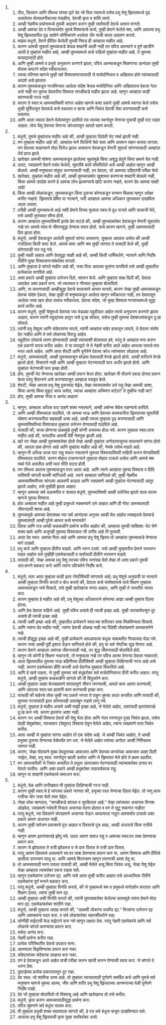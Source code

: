 <ol>
  <li>
    <ol>
      <li>पौल, सिल्वान आणि तीमथ्य यांच्या द्वारे देव जो पिता त्यामध्ये तसेच प्रभु येशू ख्रिस्तामध्ये दृढ असलेल्या थेस्सलनीकाच्या मंडळीस, देवाची कृपा व शांति लाभो.</li>
      <li>आम्ही नेहमीच प्रार्थनामध्ये तुमची आठवण करुन तुम्ही सर्वांसाठी देवाचे आभार मानतो.</li>
      <li>आम्ही आमचा देव व पित्यासमोर तुमचे विश्वासाचे कार्य, तुम्ही प्रेमाने केलेले श्रम, आणि आपल्या प्रभु येशू ख्रिस्तावरील दृढ आशेने सोशिकपणे धरलेला धीर याची सतत आठवण करतो.</li>
      <li>माझ्या बंधूनो, देवाने प्रीतित केलेली तुमची निवड ही आम्हाला माहीत आहे.</li>
      <li>कारण आमची सुवार्ता तुमच्याकडे केवळ शब्दांनी आली नाही तर पवित्र आत्म्याने व पूर्ण खात्रीने आली हे तुम्हांला माहीत आहे, आम्ही तुमच्यामध्ये कसे राहिलो तुम्हांला माहीत आहे. ते तुमच्या फायद्यासाठी होते.</li>
      <li>आणि तुम्ही आमचे व प्रभूचे अनुकरण करणारे झाला, पवित्र आत्म्याकडून मिळणाऱ्या आनंदात तुम्ही मोठ्या कष्टाने संदेश स्वीकारलात.</li>
      <li>त्याचा परिणाम म्हणजे तुम्ही सर्व विश्वासणाऱ्यासाठी जे मासेदोनियात व अखियात होते त्यांच्यासाठी आदर्श असे झालात</li>
      <li>कारण तुमच्याकडून गाजविण्यात आलेला संदेश केवळ मासेदिनिया आणि अखियातच ऐकला गेला असे नाही तर तुमचा देवावरील विश्वास सगळीकडे माहीत झाला आहे. म्हणून आम्हांला काही सांगण्याची गरज नाही.</li>
      <li>कारण ते स्वत:च आमच्याविषयी सांगत आहेत म्हणजे कशा प्रकारे तुम्ही आमचे स्वागत केले तसेच तुम्ही मूर्तिपासून देवाकडे कसे वळलात व खऱ्या आणि जिवंत देवाची सेवा करण्यासाठी कसे वळलात.</li>
      <li>आणि आता ज्याला देवाने मेलेल्यांतून उठविले त्या त्याच्या स्वर्गातून येणाऱ्या पुत्राची तुम्ही वाट पाहत आहात. तोच येशू देवाच्या येणाऱ्या क्रोधापासून आपले रक्षण करतो.</li>
    </ol>
  </li>
  <li>
    <ol>
      <li>बंधूंनो, तुमचे तुम्हांलाच माहीत आहे की, आम्ही तुम्हाला दिलेली भेट व्यर्थ झाली नाही.</li>
      <li>पण तुम्हाला माहीत आहे की, आम्हांला मागे फिलिप्पै येथे त्रास आणि अपमान सहन करावा लागला. पण देवाच्या साहाय्याने मोठा विरोध झाला असताना देवाकडून येणारी सुवार्ता सांगण्यासाठी आम्हांला धैर्य प्राप्त झाले.</li>
      <li>खरोखर आमची घोषणा आमच्याकडून झालेल्या चुकांमुळे किंवा अशुद्ध हेतूने किंवा भ्रमाने येत नाही.</li>
      <li>उलट, ज्याप्रमाणे देवाने पसंत केलेले, सुवार्तेचे कार्य सोपविलेले असे आम्ही आहोत म्हणून आम्ही बोलतो. आम्ही मनुष्याला संतुष्ट करण्यासाठी नाही, तर देवाला, जो आमच्या उद्दिष्टांची परीक्षा घेतो</li>
      <li>खरोखर, तुम्हांला माहीत आहे की, आम्ही तुमच्यासमोर खुशामत करणाऱ्या शब्दांनी बोललो नाही, किंवा आमचे उपदेश करणे हे आमचा लोभ झाकण्याचे खोटे कारण नव्हते, कारण देव आमचा साक्षी आहे!</li>
      <li>किंवा आम्ही लोकांकडून, तुमच्याकडून किंवा दुसऱ्या कोणाकडून सन्मान मिळावा म्हणून अपेक्षा करीत नव्हतो. ख्रिस्ताचे प्रेषित या नात्याने, जरी आम्हांला आमचा अधिकार तुमच्यावर दाखविता आला असता.</li>
      <li>तरीही आम्ही तुमच्यामध्ये आई जशी प्रेमाने तिच्या मुलाला स्वत:चे दूध पाजते आणि काळजी घेते, तसे आम्ही तुमच्यात सौम्य होतो.</li>
      <li>कारण आम्हाला तुमच्याविषयी इतके प्रेम वाटले की, आम्ही तुमच्याबरोबर देवाकडून येणारी सुवार्ताच नव्हे तर आमचे स्वत:चे जीवनसुद्धा देण्यास तयार होतो. याचे कारण म्हणजे, तुम्ही आमच्यासाठी प्रिय झाला होता.</li>
      <li>बंधूंनो, आम्ही देवाकडून आलेली सुवार्ता सांगत असताना, तुम्हाला आठवत असेल की आम्ही रात्रंदिवस किती कष्ट केले. आमचे कष्ट आणि श्रम तुम्ही जाणता ते यासाठी केले की, तुम्ही कोणावरही भार पडू नये.</li>
      <li>तुम्ही साक्षी आहात आणि देवसुद्धा साक्षी आहे की, आम्ही किती धार्मिकतेने, न्यायाने आणि निर्दोष रीतीने तुम्हा विश्वासणाऱ्यांंबरोबर वागलो.</li>
      <li>आणि तुम्हाला हे चांगले माहीत आहे की, जसा पिता आपल्या मुलांना वागवितो तसे आम्ही तुम्हातील प्रत्येकाला वागविले आहे.</li>
      <li>अशा प्रकारे आम्ही तुम्हांला उत्तेजन दिले, सांत्वन केले. आणि तुम्हांला साक्ष दिली की, देवाला आवडेल अशा प्रकारे वागा. जो त्याच्यात व गौरवात तुम्हाला बोलावितो.</li>
      <li>आणि, या कारणासाठी आम्हीसुद्धा देवाचे सातत्याने आभार मानतो, कारण जेव्हा तुम्ही आमच्याकडून देवाचा संदेश ऐकला, तेव्हा तुम्ही तो मनुष्याकडून आलेला म्हणून स्वीकारला नाही, तर देवापासून आलेला जसा खरा होता तसाच स्वीकारला. देवाचा संदेश, जो तुम्हा विश्वास णाऱ्यांच्यामध्ये सुद्धा कार्य करीत आहे.</li>
      <li>कारण बंधूनो, तुम्ही येशूमध्ये देवाच्या ज्या मंडळ्या यहूदीयात आहेत त्याचे अनुकरण करणारे झाला आहात, कारण त्यांनी यहूद्यांच्या हातून जसे दु:ख सोसल, तसेच तुम्ही तुमच्या देशबांधवांकडून दु:ख सोसले.</li>
      <li>त्यांनी प्रभु येशूला आणि संदेष्ट्यांना मारले, त्यांनी आम्हांला बाहेर हाकलून लावले, ते देवाला संतोष देत नाहीत आणि ते सर्व लोकांच्या विरुद्ध आहेत.</li>
      <li>यहूदीतर लोकांचे तारण होण्यासाठी आम्ही त्यांच्याशी बोलायला हवे, परंतु ते आम्हांला मना करुन एक प्रकगरे पापच करीत आहेत. ते या पापाद्वारे जे ते नेहमी करीत आले आहेत आपल्या पापाचे माप भरत आले आहेत. आणि आता शेवटी आणि पूर्णतेने देवाचा क्रोध त्यांच्यावर ओढवला आहे.</li>
      <li>बंधूंनो, आमच्यासाठी, आम्ही तुमच्यापासून थोड्या वेळासाठी वेगळे झालो होतो. आम्ही शरीराने वेगळे झालो होतो, विचाराने नाही आणि आम्ही तुम्हाला भेटण्यासाठी फार अधीर झालो होतो. आणि तुम्हांला भेटण्याची फार इच्छा होती.</li>
      <li>होय, तुमची भेट घेण्याचा खरोखर आम्ही प्रयत्न केला होता. खरोखर मी पौलाने एकदा दोनदा प्रयत्न केला परंतु सैतानाने असे करण्यापासून आम्हाला परावृत केले.</li>
      <li>शेवटी, जेव्हा आपला प्रभु येशू दुसऱ्यांदा येईल, तेव्हा त्याच्यासमोर उभे राहू तेव्हा आमची आशा, किंवा आनंद किंवा मुकुट काय असेल, ज्याचा आम्हांला अभिमान वाटेल? ते तुम्हीच नाही का?</li>
      <li>होय, तुम्ही आमचा गौरव व आनंद आहात!</li>
    </ol>
  </li>
  <li>
    <ol>
      <li>म्हणून, आम्हाला अधिक वाट पाहणे शक्य नसल्याने, आम्ही अथेन्स येथेच राहण्याचे ठरविले.</li>
      <li>आणि आम्ही तीमथ्याला पाठविले, जो आमचा भाऊ आणि देवाच्या कामाकरीता ख्रिस्ताच्या सुवार्तेची घोषणा करण्याकरीता सहकाही असा आहे, आम्ही त्याला तुम्हाला दृढ करण्यासाठी आणि तुमच्याविषयीच्या विश्वासात तुम्हाला उत्तेजन देण्यासाठी पाठविले आहे.</li>
      <li>यासाठी की, सध्या होणाऱ्या छळामुळे तुम्ही कोणी अस्वस्थ होऊ नये. कारण तुम्हाला स्वत:लाच माहीत आहे की, यासाठीच आमची दैवी नेमणूक झाली आहे.</li>
      <li>खरे तर जेव्हा आम्ही तुमच्याबरोबर होतो तेव्हा आम्ही तुम्हांला अगोदरपासूनच सातत्याने सांगत होतो की, आपला छळ होणार आहे आणि तुम्हांला माहीत आहे की, नेमके तसेच घडले आहे.</li>
      <li>म्हणून मी अधिक काळ वाट पाहू शकत नसल्याने तुमच्या विश्वासाविषयी माहिती करुन घेण्याविषयी तीमथ्याला पाठविले. कारण मोहात टाकणाऱ्याने तुम्हाला मोहात टाकले असेल आणि आमचे श्रम व्यर्थ गेले असतील अशी मला भीति वाटत होती.</li>
      <li>पण तीमथ्य आताच तुमच्याकडून परत आला आहे. आणि त्याने आम्हांला तुमचा विश्वास व प्रिति याविषयी चांगली बातमी सांगितली आहे. त्याने आम्हाला सांगितले की, तुम्ही नेहमीच आमच्याविषयीच्या चांगल्या आठवणी काढता आणि ज्याप्रमाणे आम्ही तुम्हांला भेटण्यासाठी आतुर झालो आहोत, तसे तुम्हीही झाला आहात.</li>
      <li>म्हणून आमच्या सर्व अडचणीत व त्रासात बंधूंनो, तुमच्याविषयी आम्ही उत्तेजित झालो याला कारम म्हणजे तुमचा विश्वास.</li>
      <li>होय आम्हाला माहीत आहे तुम्ही प्रभूमध्ये भक्कमपणे उभे आहात आणि ही गोष्ट आमच्यासाठी जीवनदायी श्वास आहे.</li>
      <li>तुमच्यामुळे आमच्या देवासमक्ष ज्या सर्व आनंदाचा अनुभव आम्ही घेत आहोत त्याबद्दलचे देवाकडे तुमच्यासाठी आम्ही पुरेसे आभार कसे मानायचे?</li>
      <li>दिवस आणि रात्र आम्ही कळकळीने प्रार्थना करीत आहोत की, आम्हाला तुमची व्यक्तिश: भेट घेणे शक्य व्हावे आणि अजुनही तुमच्या विश्वासात जी उणीव आहे ती पुरवावी.</li>
      <li>आता देव स्वत: आमचा पिता आहे आणि आमचा प्रभु येशू ख्रिस्त तो आम्हांला तुमच्याकडे येण्याचा मार्ग दाखवो.</li>
      <li>प्रभु करो आणि तुम्हाला प्रीतीत वाढवो. आणि भरुन टाको. जसे आम्ही तुम्हावरील प्रेमाने भरभरुन वाहत आहोत तसे तुम्हीही एकमेकासाठी व सर्वांसाठी प्रीतीने भरभरुन वाहावे.</li>
      <li>यासाठी की, जेव्हा आमचा प्रभु येशू त्याच्या पवित्र जनांसह येतो तेव्हा तो अशा प्रकारे तुमची अंत:करणे बळकट करो आणि त्यांना पवित्रतेने निर्दोष करो.</li>
    </ol>
  </li>
  <li>
    <ol>
      <li>बंधूंनो, मला आता तुम्हाला काही इतर गोष्टीविषयी सांगायचे आहे; प्रभु येशूचे अनुयायी या नात्याने आम्ही तुम्हाला विनंति करतो व बोध करतो की, देवाला कसे संतोषवायचे याचे शिक्षण तुम्हांला आमच्याकडून जसे मिळाले, तसे तुम्ही खरोखरच जगत आहात, आणि तुम्ही ते जास्तीत जास्त करा.</li>
      <li>कारण तुम्हांला हे माहीत आहे की, प्रभु येशूच्या अधिकाराने कोणत्या आज्ञा आम्ही तुम्हांस दिल्या होत्या.</li>
      <li>आणि हेच देवाला पाहिजे आहे. तुम्ही पवित्र असावे ही त्याची इच्छा आहे. तुम्ही जारकर्मपासून दूर असावे ही त्याची इच्छा आहे.</li>
      <li>त्याची अशी इच्छा आहे की, तुम्हातील प्रत्येकाने स्वत:च्या शरीरावर ताबा मिळविण्यास शिकावे.</li>
      <li>आणि ज्यांना देव माहीत नाही, ज्यांना देवाची ओळख नाही त्या विदेशी लोकांप्रमाणे कामवासनेने नव्हे.</li>
      <li>त्याची हीसुद्धा इच्छा आहे की, तुम्ही प्रत्येकाने आपआपल्या बंधूचा याबाबतीत गैरफायदा घेऊ नये. कारण जसा आम्ही पूर्वी इशारा देऊन सांगितले होते की, प्रभु या सर्व गोष्टींचा सूड घेणारा आहे.</li>
      <li>कारण देवाने आम्हाला अमंगळ जीवनासाठी नव्हे, तर शुद्ध जीवनासाठी बोलाविले होते.</li>
      <li>म्हणून जो कोणी हे शिक्षण नाकारतो, तो मनुष्याला नव्हे तर पवित्र आत्मा देणाऱ्या देवाला नाकारतो.</li>
      <li>आता ख्रिस्तातील तुमच्या भाऊ बहिणीच्या प्रीतीविषयी आम्ही तुम्हाला लिहिण्याची गरज आहे असे नाही. कारण एकमेकावर प्रीति करावी असे देवानेच तुम्हांला शिकविले आहे.</li>
      <li>आणि हे खसे पाहता, जे तुम्ही तुमच्या सर्व बंधूंबरोबर सर्व मासेदोनियाभर प्रीती करीत आहात. परंतु बंधूंनो, आम्ही तुम्हांस कळकळीने सांगतो  की ती विपुलतेने करा.</li>
      <li>आम्ही तुम्हांला आज्ञा केल्याप्रमाणे शांततापूर्ण जीवन जगण्याची, आपले काम आपण करण्याची, आणि आपल्या स्वत:च्या हातांनी काम करण्याची इच्छा करा.</li>
      <li>यासाठी की बाहेरचे लोक तुम्ही ज्या प्रकारे जगता ते पाहून तुमचा आदर करतील आणि यासाठी की, तुमच्या गरजांसाठी इतर कोणावरही अवलंबून राहावे लागू नये.</li>
      <li>बंधूंनो, तुम्हाला हे माहीत असावे अशी माझी इच्छा आहे, जे मेलेले आहेत, अशांसाठी इतरांसारखे दु:ख करु नये. कारण इतरांना आशा नाही.</li>
      <li>कारण जर आम्ही विश्वास ठेवतो की येशू मेला होता आणि नंतर मरणातून पुन्हा जिवंत झाला, तसेच देवही येशूबरोबर, त्याच्यावर (येशूवर) विश्वास ठेवून मेलेले आहेत, त्यांना त्याप्रमाणे परत जिवंत करील.</li>
      <li>आता आम्ही जे तुम्हांला सांगत आहोत तो एक संदेश आहे. जे आम्ही जिवंत आहोत, ते आम्ही प्रभूच्या दुसऱ्या येण्याच्या वेळेपर्यंत तग धरु. जे मेलेले आहेत त्यांच्या अगोदर आम्ही निश्चितच जाणार नाही.</li>
      <li>कारण, जेव्हा मोठ्याने मुख्य देवदूताच्या आवाजात आणि देवाच्या कर्ण्याच्या आवाजात आज्ञा दिली जाईल, तेव्हा, प्रभु स्वत: स्वर्गातून खाली उतरेल आणि जे ख्रिस्तात मेले होते ते प्रथम उठतील.</li>
      <li>मग आपल्यापैकी जे जिवंत असतील ते प्रभूला अंतराळात भेटण्यासाठी त्यांच्याबरोबर ढगात वर घेतले जातील. आणि अशा प्रकारे आम्ही प्रभूबरोबर सदासर्वकाळ राहू.</li>
      <li>म्हणून या शब्दांनी एकमेकाचे समाधान करा.</li>
    </ol>
  </li>
  <li>
    <ol>
      <li>बंधूंनो, वेळ आणि तारीखवार मी तुम्हांला लिहिण्याची गरज नाही.</li>
      <li>कारण तुम्ही स्वत:चे हे चांगल्या प्रकारे जाणता की, प्रभूच्या परत येण्याचा दिवस येईल. तो जणू काय रात्रीचा चोर जसा येतो तसा येईल.</li>
      <li>जेव्हा लोक म्हणतात, “सगळीकडे शांतता व सुरक्षितता आहे.” तेव्हा त्यांच्यावर अचानक विनाश ओढवेल, ज्याप्रमाणे गर्भवती स्त्रिला अचानक वेदना होतात व मग ते सूटू शकणार नाहीत!</li>
      <li>परंतु बंधूनो, त्या दिवसाने चोराप्रमाणे अचानक येऊन आपल्याला गाठून आश्चर्यात टाकावे अशा प्रकारे आपण अंधारात नाही.</li>
      <li>कारण तुम्ही सर्वजण प्रकाशाचे पुत्र आहात व दिवसाचे पुत्र आहा, आम्ही अंधाराचे किंवा रात्रीचे नाही.</li>
      <li>म्हणून आपण इतरांसारखे झोपू नये. उलट आपण सावध राहू व आमच्या स्वत:वर ताबा ठेवण्याचा प्रयत्न करु.</li>
      <li>कारण जे झोपातात ते रात्री झोपतात व जे दारु पितात ते रात्री दारु पितात,</li>
      <li>परंतु आपण दिवसाचे असल्याने स्व:वर ताबा ठेवण्याचा प्रयत्न करु या. आपण विश्वास आणि प्रीतिचे छातीला उरस्त्राण घालू या. आणि आमचे शिरस्त्राण म्हणून तारणाची आशा ठेवू या.</li>
      <li>तो आमच्यासाठी मरण पावला यासाठी की, आम्ही मेलेले असू किंवा जिवंत असू, जेव्हा येशू येईल तेव्हा आम्हाला त्याबरोबर एकत्र राहता यावे.</li>
      <li>म्हणून एकमेकांना उत्तेजन द्या. आणि जसे आता तुम्ही करीत आहात तसे आध्यात्मिक रीतीने एकमेकांना पूर्ण मनाने बळकट करा.</li>
      <li>परंतु बंधूंनो, आम्ही तुम्हांला विनंति करतो, की जे तुम्हामध्ये श्रम व प्रभुमध्ये मार्गदर्शन करतात आणि शिक्षण देतात, त्यांना तुम्ही मान द्या.</li>
      <li>आम्ही तुम्हाला अशी विनंति करतो की, त्यांनी तुमच्याबरोबर केलेल्या कामामुळे त्यांना प्रेमाने मोठा मान द्या. एकमेकांबरोबर शांतीने राहा.</li>
      <li>बंधूंनो, आम्ही तुम्हाला आग्रह करतो की, “आळशी लोकांना ताकीद द्या.” भित्र्यांना उत्तेजन द्या आणि अशक्तांना मदत करा. व सर्व लोकांबरोबर सहनशीलतेने राहा.</li>
      <li>कोणीही वाईटाची फेड वाईटाने करु नये म्हणून लक्षात ठेवा. परंतु नेहमी एकमेकांचे आणि सर्व लोकांचे चांगले करण्याचा प्रयत्न करा.</li>
      <li>सर्वदा आनंद करा.</li>
      <li>नेहमी प्रार्यना करीत राहा.</li>
      <li>प्रत्येक परिस्थितीत देवाचे उपकार माना.</li>
      <li>आत्म्याला विझविण्याचा प्रयत्न करु नका.</li>
      <li>संदेष्ट्यांच्या संदेशाचा उपहास करु नका.</li>
      <li>पण हे देवाकडून आले आहेत याची परीक्षा करुन खात्री करुन घेण्याची सवय करा. जे चांगले ते धरुन ठेवा.</li>
      <li>दुष्टाईच्या प्रत्येक प्रकारापासून दूर राहा.</li>
      <li>देव स्वत: जो शांतीचा उगम आहे. तो तुम्हांला त्याच्यासाठी पूर्णपणे समर्पित करो आणि तुमचे सर्व मनुष्याण म्हणजे तुमचा आत्मा, जीव आणि शरीर प्रभु येशू ख्रिस्ताच्या आगमनाच्या वेळी पूर्णपणे निर्दोष राखो.</li>
      <li>देव जो तुम्हाला बोलावितो तो विश्वासू आहे आणि खरोखरच तो तसे करील.</li>
      <li>बंधूंनो, कृपा करुन आमच्यासाठीसुद्धा प्रार्थना करा.</li>
      <li>पवित्र चुंबनाने सर्व बंधूंना सलाम करा.</li>
      <li>मी तुम्हांला प्रभुची शपथ घ्यावयाला सांगतो की, हे पत्र सर्व बंधूना वाचून दाखविण्यात यावे.</li>
      <li>आपल्या प्रभु येशू ख्रिस्ताची कृपा तुम्हा सर्वांबरोबर असो.</li>
    </ol>
  </li>
</ol>